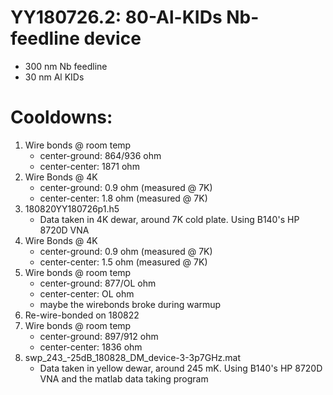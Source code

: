 YY180726.2: 80-Al-KIDs Nb-feedline device
==========================================

* 300 nm Nb feedline
*  30 nm Al KIDs

# Cooldowns:
1. Wire bonds @ room temp
   - center-ground: 864/936 ohm
   - center-center: 1871 ohm
2. Wire Bonds @ 4K
   - center-ground: 0.9 ohm (measured @ 7K)
   - center-center: 1.8 ohm (measured @ 7K)
3. 180820YY180726p1.h5
   - Data taken in 4K dewar, around 7K cold plate. Using B140's HP 8720D VNA
4. Wire Bonds @ 4K
   - center-ground: 0.9 ohm (measured @ 7K)
   - center-center: 1.5 ohm (measured @ 7K)
5. Wire bonds @ room temp
   - center-ground: 877/OL ohm
   - center-center: OL ohm
   - maybe the wirebonds broke during warmup
6. Re-wire-bonded on 180822
7. Wire bonds @ room temp
   - center-ground: 897/912 ohm
   - center-center: 1836 ohm
8. swp_243_-25dB_180828_DM_device-3-3p7GHz.mat
   - Data taken in yellow dewar, around 245 mK. Using B140's HP 8720D VNA and the matlab data taking program

